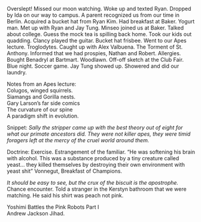 Overslept\! Missed our moon watching. Woke up and texted Ryan. Dropped by Ida on our way to campus. A parent recognized us from our time in Berlin. Acquired a bucket hat from Ryan Kim. Had breakfast at Baker. Yogurt man. Met up with Ryan and Jay Tung. Minseo joined us at Baker. Talked about college. Guess the mock tea is spilling back home. Took our kids out quadding. Clancy played the guitar. Bucket hat frisbee. Went to our Apes lecture. Troglodytes. Caught up with Alex Valbuena. The Torment of St. Anthony. Informed that we had prospies, Nathan and Robert. Allergies. Bought Benadryl at Bartmart. Woodlawn. Off-off sketch at the Club Fair. Blue night. Soccer game. Jay Tung showed up. Showered and did our laundry. 

Notes from an Apes lecture:  
Colugos, winged squirrels.  
Siamangs and Gorilla nests.  
Gary Larson’s far side comics  
The curvature of our spine  
A paradigm shift in evolution. 

Snippet: *Sally the stripper came up with the best theory out of eight for what our primate ancestors did. They were not killer apes, they were timid foragers left at the mercy of the cruel world around them.*

Doctrine: Exercise. Estrangement of the familiar. “He was softening his brain with alcohol. This was a substance produced by a tiny creature called yeast… they killed themselves by destroying their own environment with yeast shit” Vonnegut, Breakfast of Champions.

*It should be easy to see, but the crux of the biscuit is the apostrophe.* Chance encounter. Told a stranger in the Kerstyn bathroom that we were matching. He said his shirt was peach not pink.

Yoshimi Battles the Pink Robots Part I  
Andrew Jackson Jihad.